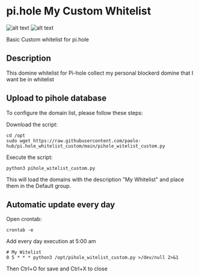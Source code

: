 # pi.hole My Custom Whitelist
![alt text](https://badgen.net/badge/platform/pi.hole/blue?) ![alt text](https://badgen.net/badge/content/whitelist/green?)

Basic Custom whitelist for pi.hole

## Description
This domine whitelist for Pi-hole collect my personal blockerd domine that I want be in whitelist

## Upload to pihole database

To configure the domain list, please follow these steps:

Download the script:
``` 
cd /opt
sudo wget https://raw.githubusercontent.com/paolo-hub/pi.hole_whitelist_custom/main/pihole_witelist_custom.py
``` 

Execute the script:
``` 
python3 pihole_witelist_custom.py
``` 

This will load the domains with the description "My Whitelist" and place them in the Default group.

## Automatic update every day

Open crontab:
```
crontab -e
```

Add every day execution at 5:00 am
```
# My Witelist
0 5 * * * python3 /opt/pihole_witelist_custom.py >/dev/null 2>&1
```
Then Ctrl+O for save and Ctrl+X to close
